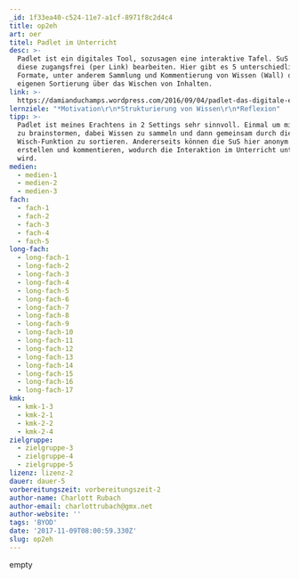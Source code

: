```yaml
---
_id: 1f33ea40-c524-11e7-a1cf-8971f8c2d4c4
title: op2eh
art: oer
titel: Padlet im Unterricht
desc: >-
  Padlet ist ein digitales Tool, sozusagen eine interaktive Tafel. SuS können
  diese zugangsfrei (per Link) bearbeiten. Hier gibt es 5 unterschiedliche
  Formate, unter anderem Sammlung und Kommentierung von Wissen (Wall) oder
  eigenen Sortierung über das Wischen von Inhalten.
link: >-
  https://damianduchamps.wordpress.com/2016/09/04/padlet-das-digitale-einsteigertool-fuer-lehrer/
lernziele: "*Motivation\r\n*Strukturierung von Wissen\r\n*Reflexion"
tipp: >-
  Padlet ist meines Erachtens in 2 Settings sehr sinnvoll. Einmal um mit den SuS
  zu brainstormen, dabei Wissen zu sammeln und dann gemeinsam durch die
  Wisch-Funktion zu sortieren. Andererseits können die SuS hier anonym Inhalte
  erstellen und kommentieren, wodurch die Interaktion im Unterricht unterstützt
  wird.
medien:
  - medien-1
  - medien-2
  - medien-3
fach:
  - fach-1
  - fach-2
  - fach-3
  - fach-4
  - fach-5
long-fach:
  - long-fach-1
  - long-fach-2
  - long-fach-3
  - long-fach-4
  - long-fach-5
  - long-fach-6
  - long-fach-7
  - long-fach-8
  - long-fach-9
  - long-fach-10
  - long-fach-11
  - long-fach-12
  - long-fach-13
  - long-fach-14
  - long-fach-15
  - long-fach-16
  - long-fach-17
kmk:
  - kmk-1-3
  - kmk-2-1
  - kmk-2-2
  - kmk-2-4
zielgruppe:
  - zielgruppe-3
  - zielgruppe-4
  - zielgruppe-5
lizenz: lizenz-2
dauer: dauer-5
vorbereitungszeit: vorbereitungszeit-2
author-name: Charlott Rubach
author-email: charlottrubach@gmx.net
author-website: ''
tags: 'BYOD'
date: '2017-11-09T08:00:59.330Z'
slug: op2eh
---
```

empty
